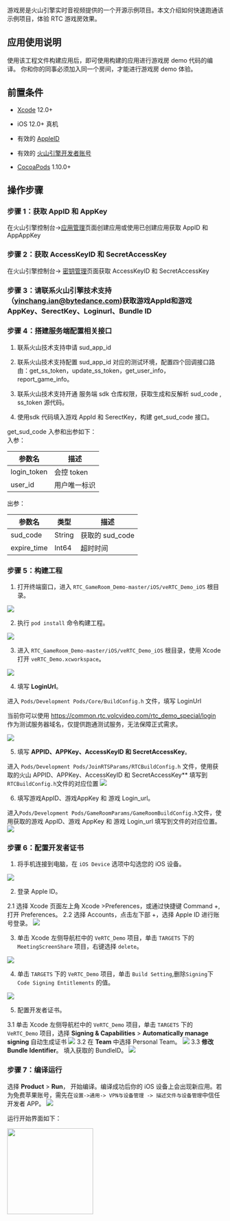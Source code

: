 游戏房是火山引擎实时音视频提供的一个开源示例项目。本文介绍如何快速跑通该示例项目，体验 RTC 游戏房效果。

## 应用使用说明

使用该工程文件构建应用后，即可使用构建的应用进行游戏房 demo 代码的编译。
你和你的同事必须加入同一个房间，才能进行游戏房 demo 体验。

## 前置条件

- [Xcode](https://developer.apple.com/download/all/?q=Xcode) 12.0+
	

- iOS 12.0+ 真机
	

- 有效的 [AppleID](http://appleid.apple.com/)
	

- 有效的 [火山引擎开发者账号](https://console.volcengine.com/auth/login)
	

- [CocoaPods](https://guides.cocoapods.org/using/getting-started.html#getting-started) 1.10.0+
	

## 操作步骤

### **步骤 1：获取 AppID 和 AppKey**

在火山引擎控制台->[应用管理](https://console.volcengine.com/rtc/listRTC)页面创建应用或使用已创建应用获取 AppID 和 AppAppKey

### **步骤 2：获取 AccessKeyID 和 SecretAccessKey**

在火山引擎控制台-> [密钥管理](https://console.volcengine.com/iam/keymanage/)页面获取 AccessKeyID 和 SecretAccessKey

### **步骤 3：请联系火山引擎技术支持（yinchang.ian@bytedance.com)获取游戏AppId和游戏 AppKey、SerectKey、Loginurl、Bundle ID**

### **步骤 4：搭建服务端配置相关接口**

1. 联系火山技术支持申请 sud_app_id
	

2. 联系火山技术支持配置 sud_app_id 对应的测试环境，配置四个回调接口路由：get_ss_token，update_ss_token，get_user_info，report_game_info。
	

3. 联系火山技术支持开通 服务端 sdk 仓库权限，获取生成和反解析 sud_code , ss_token 源代码。
	

4. 使用sdk 代码填入游戏 AppId 和 SerectKey，构建 get_sud_code 接口。
	

get_sud_code 入参和出参如下：<br>
入参：

| 参数名 | 描述 |
| --- | --- |
| login_token | 会控 token |
| user_id | 用户唯一标识 |

出参：

| 参数名 | 类型 | 描述 |
| --- | --- | --- |
| sud_code | String | 获取的 sud_code |
| expire_time | Int64 | 超时时间 |

### **步骤 5：构建工程**

1. 打开终端窗口，进入 `RTC_GameRoom_Demo-master/iOS/veRTC_Demo_iOS` 根目录。
	

![](https://portal.volccdn.com/obj/volcfe/cloud-universal-doc/upload_f5e214bd1a0e4c81d08b3845ad5c7a40.png)

2. 执行 `pod install` 命令构建工程。
	

![](https://portal.volccdn.com/obj/volcfe/cloud-universal-doc/upload_39898cd714c39e6208da8eec45b58bce.png)

3. 进入 `RTC_GameRoom_Demo-master/iOS/veRTC_Demo_iOS` 根目录，使用 Xcode 打开 `veRTC_Demo.xcworkspace`。
	

![](https://portal.volccdn.com/obj/volcfe/cloud-universal-doc/upload_d5eb15f14ff507c6659c500abade95d5.png)

4. 填写 **LoginUrl**。
	

进入 `Pods/Development Pods/Core/BuildConfig.h` 文件，填写 LoginUrl

当前你可以使用 https://common.rtc.volcvideo.com/rtc_demo_special/login 作为测试服务器域名，仅提供跑通测试服务，无法保障正式需求。

![](https://portal.volccdn.com/obj/volcfe/cloud-universal-doc/upload_27172dd3144eff55bf684dcddb0b296a.png)

5. 填写 **APPID、APPKey、AccessKeyID 和 SecretAccessKey**。
	

进入 `Pods/Development Pods/JoinRTSParams/RTCBuildConfig.h` 文件，使用获取的火山 APPID、APPKey、AccessKeyID 和 SecretAccessKey** 填写到 `RTCBuildConfig.h`文件的对应位置
![](https://portal.volccdn.com/obj/volcfe/cloud-universal-doc/upload_09ddbf0544bb7ba315712cf5f57a9ef0.png)

6. 填写游戏AppID、游戏AppKey 和 游戏 Login_url。
	

进入`Pods/Development Pods/GameRoomParams/GameRoomBuildConfig.h`文件，使用获取的游戏 AppID、游戏 AppKey 和 游戏 Login_url 填写到文件的对应位置。
![](https://portal.volccdn.com/obj/volcfe/cloud-universal-doc/upload_e44314db0a1261e8cf80ba076a9ff84d.png)

### **步骤 6：配置开发者证书**

1. 将手机连接到电脑，在 `iOS Device` 选项中勾选您的 iOS 设备。
	

![](https://portal.volccdn.com/obj/volcfe/cloud-universal-doc/upload_8aed3aefac9ac8f56031a108fa6aa343.png)

2. 登录 Apple ID。
	

2.1 选择 Xcode 页面左上角 Xcode >Preferences，或通过快捷键 Command +,打开 Preferences。
2.2 选择 Accounts，点击左下部 +，选择 Apple ID 进行账号登录。
![](https://portal.volccdn.com/obj/volcfe/cloud-universal-doc/upload_21b6e24f8a6b9bceb235bc8c8e6fc807.png)

3. 单击 Xcode 左侧导航栏中的 `VeRTC_Demo` 项目，单击 `TARGETS` 下的 `MeetingScreenShare` 项目，右键选择 `delete`。
	

![](https://portal.volccdn.com/obj/volcfe/cloud-universal-doc/upload_5587cfb1fc40cc4b13298a0528bf75cc.png)

4. 单击 `TARGETS` 下的 `VeRTC_Demo` 项目，单击 `Build Setting`,删除`Signing`下 `Code Signing Entitlements` 的值。
	

![](https://portal.volccdn.com/obj/volcfe/cloud-universal-doc/upload_bbe1b0b40efed884301bea2190a2a697.png)

5. 配置开发者证书。
	

3.1 单击 Xcode 左侧导航栏中的 `VeRTC_Demo` 项目，单击 `TARGETS` 下的 `VeRTC_Demo` 项目，选择 **Signing & Capabilities** > **Automatically manage signing** 自动生成证书
![](https://portal.volccdn.com/obj/volcfe/cloud-universal-doc/upload_20442bfc4c59ff3caee5324eb9385121.png)
3.2 在 **Team** 中选择 Personal Team。
![](https://portal.volccdn.com/obj/volcfe/cloud-universal-doc/upload_d6f1254a434b9e9163285d0f41dc401a.png)
3.3 **修改 Bundle** **Identifier**。
填入获取的 BundleID。
![](https://portal.volccdn.com/obj/volcfe/cloud-universal-doc/upload_b51c1dea8236317813070a36622cfbdd.png)

### **步骤 7：编译运行**

选择 **Product** > **Run**， 开始编译。编译成功后你的 iOS 设备上会出现新应用。若为免费苹果账号，需先在`设置->通用-> VPN与设备管理 -> 描述文件与设备管理`中信任开发者 APP。
![](https://portal.volccdn.com/obj/volcfe/cloud-universal-doc/upload_85893961038a5b9b35c09815f71394ef.png)

运行开始界面如下：

<img src="https://portal.volccdn.com/obj/volcfe/cloud-universal-doc/upload_3e01c96c1285c906ac15aad58b96dcbd.jpg" width="200px" > 